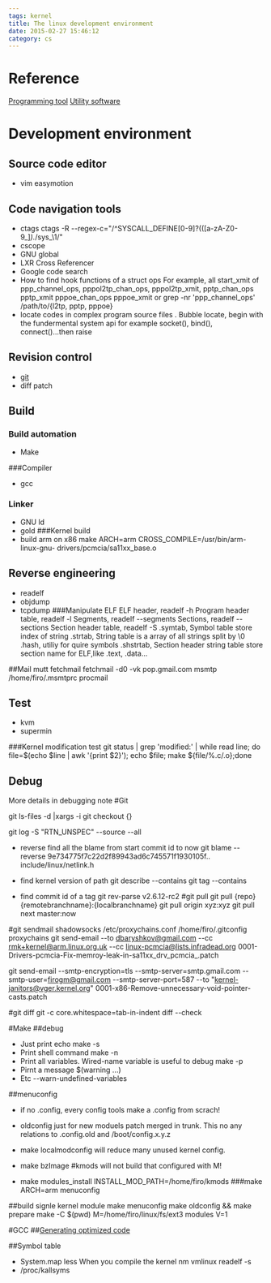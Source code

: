 ```yaml
---
tags: kernel
title: The linux development environment
date: 2015-02-27 15:46:12
category: cs
---
```

# Reference
[Programming tool](https://en.wikipedia.org/wiki/Programming_tool)
[Utility software](https://en.wikipedia.org/wiki/Utility_software)

# Development environment
## Source code editor
* vim
easymotion

## Code navigation tools
* ctags
ctags -R --regex-c="/^SYSCALL_DEFINE[0-9]?\(([a-zA-Z0-9_]*).*/sys_\1/"
* cscope
* GNU global
* LXR Cross Referencer
* Google code search
* How to find hook functions of a struct ops
For example, all start_xmit of ppp_channel_ops, 
pppol2tp_chan_ops, pppol2tp_xmit,
pptp_chan_ops pptp_xmit
pppoe_chan_ops pppoe_xmit
or grep -nr 'ppp_channel_ops' /path/to/{l2tp, pptp, pppoe}
* locate codes in complex program source files .
Bubble locate, begin with the fundermental system api for example socket(), bind(), connect()...then raise

## Revision control
* [git](http://git-scm.com/docs)
* diff patch

## Build

### Build automation
* Make

###Compiler
* gcc

### Linker
* GNU ld
* gold
###Kernel build
* build arm on x86
 make ARCH=arm CROSS_COMPILE=/usr/bin/arm-linux-gnu- drivers/pcmcia/sa11xx_base.o


## Reverse engineering
* readelf
* objdump
* tcpdump
###Manipulate ELF
ELF header, readelf -h
Program header table, readelf -l
Segments, readelf --segments 
Sections, readelf --sections
Section header table, readelf -S 
.symtab, Symbol table store index of string
.strtab, String table is a array of all strings split by \0
.hash, utiliy for quire symbols
.shstrtab, Section header string table store section name for ELF,like .text, .data...

##Mail
mutt
fetchmail
fetchmail -d0 -vk pop.gmail.com
msmtp
/home/firo/.msmtprc
procmail


## Test
* kvm 
* supermin

###Kernel modification test
git status  | grep 'modified:' | while read line; do file=$(echo $line | awk '{print $2}'); echo $file; make ${file/%.c/.o};done

## Debug
More details in debugging note
#Git 

git ls-files -d |xargs -i git checkout {}

git log -S "RTN_UNSPEC" --source --all
* reverse find all the blame from start commit id to now
    git blame --reverse 9e734775f7c22d2f89943ad6c745571f1930105f..   include/linux/netlink.h

* find kernel version of path
    git describe --contains
    git tag --contains <id>

* find commit id of a tag
    git rev-parse v2.6.12-rc2
#git pull
git pull {repo} {remotebranchname}:{localbranchname}
git pull origin xyz:xyz
git pull next master:now

#git sendmail
shadowsocks
/etc/proxychains.conf
/home/firo/.gitconfig
proxychains git send-email --to dbaryshkov@gmail.com --cc rmk+kernel@arm.linux.org.uk --cc linux-pcmcia@lists.infradead.org  0001-Drivers-pcmcia-Fix-memroy-leak-in-sa11xx_drv_pcmcia_.patch

git send-email --smtp-encryption=tls --smtp-server=smtp.gmail.com --smtp-user=firogm@gmail.com --smtp-server-port=587 --to "kernel-janitors@vger.kernel.org" 0001-x86-Remove-unnecessary-void-pointer-casts.patch

#git diff
git -c core.whitespace=tab-in-indent diff --check



#Make
##debug
* Just print echo 
make -s 
* Print shell command
make -n
* Print all variables. Wired-name variable is useful to debug
make -p
* Pirnt a message
$(warning ...)
* Etc
--warn-undefined-variables

##menuconfig
* if no .config, every config tools make a .config from scrach!

* oldconfig just for new moduels patch merged in trunk. This no any relations to .config.old and /boot/config.x.y.z

* make localmodconfig will reduce many unused kernel config.

* make bzImage  #kmods will not build that configured with M! 
* make modules_install INSTALL_MOD_PATH=/home/firo/kmods
###make ARCH=arm menuconfig

##build signle kernel module
make menuconfig
make oldconfig && make prepare
make -C $(pwd) M=/home/firo/linux/fs/ext3 modules V=1

#GCC
##[Generating optimized code](http://www.stlinux.com/devel/debug/jtag/build?q=node/82)

##Symbol table
* System.map less 
When you compile the kernel
nm vmlinux
readelf -s 
* /proc/kallsyms
